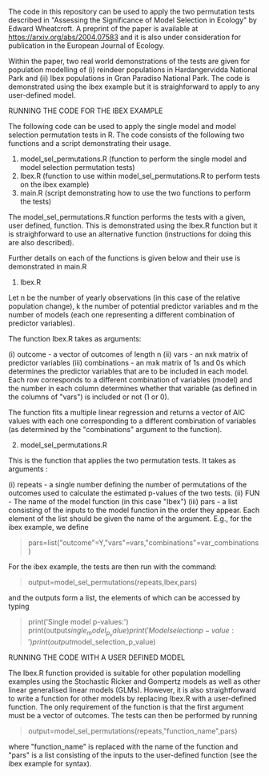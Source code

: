 The code in this repository can be used to apply the two permutation tests described in "Assessing the Significance of Model Selection in Ecology" by Edward Wheatcroft.  A preprint of the paper is available at https://arxiv.org/abs/2004.07583 and it is also under consideration for publication in the European Journal of Ecology.

Within the paper, two real world demonstrations of the tests are given for population modelling of (i) reindeer populations in Hardangervidda National Park and (ii) Ibex populations in Gran Paradiso National Park.  The code is demonstrated using the ibex example but it is straighforward to apply to any user-defined model.

RUNNING THE CODE FOR THE IBEX EXAMPLE

The following code can be used to apply the single model and model selection permutation tests in R. The code consists of the following two functions and a script demonstrating their usage.

1) model_sel_permutations.R (function to perform the single model and model selection permutation tests)
2) Ibex.R (function to use within model_sel_permutations.R to perform tests on the ibex example)
3) main.R (script demonstrating how to use the two functions to perform the tests)

The model_sel_permutations.R function performs the tests with a given, user defined, function.  This is demonstrated using the Ibex.R function but it is straighforward to use an alternative function (instructions for doing this are also described).

Further details on each of the functions is given below and their use is demonstrated in main.R

1) Ibex.R

Let n be the number of yearly observations (in this case of the relative population change), k the number of potential predictor variables and m the number of models (each one representing a different combination of predictor variables).

The function Ibex.R takes as arguments:

(i) outcome - a vector of outcomes of length n 
(ii) vars - an nxk matrix of predictor variables 
(iii) combinations - an mxk matrix of 1s and 0s which determines the predictor variables that are to be included in each model. Each row corresponds to a different combination of variables (model) and the number in each column determines whether that variable (as defined in the columns of "vars") is included or not (1 or 0).

The function fits a multiple linear regression and returns a vector of AIC values with each one corresponding to a different combination of variables (as determined by the "combinations" argument to the function).

2) model_sel_permutations.R

This is the function that applies the two permutation tests.  It takes as arguments :

(i) repeats - a single number defining the number of permutations of the outcomes used to calculate the estimated p-values of the two tests.
(ii) FUN - The name of the model function (in this case "Ibex")
(iii) pars - a list consisting of the inputs to the model function in the order they appear.  Each element of the list should be given the name of the argument.  E.g., for the ibex example, we define 

>pars=list("outcome"=Y,"vars"=vars,"combinations"=var_combinations) 

For the ibex example, the tests are then run with the command:

>output=model_sel_permutations(repeats,Ibex,pars) 

and the outputs form a list, the elements of which can be accessed by typing 

>print('Single model p-values:')
>print(output$single_model_p_value) 
>print('Model selection p-value:')
>print(output$model_selection_p_value)

RUNNING THE CODE WITH A USER DEFINED MODEL

The Ibex.R function provided is suitable for other population modelling examples using the Stochastic Ricker and Gompertz models as well as other linear generalised linear models (GLMs).  However, it is also straightforward to write a function for other models by replacing Ibex.R with a user-defined function. The only requirement of the function is that the first argument must be a vector of outcomes.  The tests can then be performed by running 

>output=model_sel_permutations(repeats,"function_name",pars) 

where "function_name" is replaced with the name of the function and "pars" is a list consisting of the inputs to the user-defined function (see the ibex example for syntax).  

